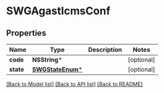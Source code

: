 # SWGAgastIcmsConf

## Properties
Name | Type | Description | Notes
------------ | ------------- | ------------- | -------------
**code** | **NSString*** |  | [optional] 
**state** | [**SWGStateEnum***](SWGStateEnum.md) |  | [optional] 

[[Back to Model list]](../README.md#documentation-for-models) [[Back to API list]](../README.md#documentation-for-api-endpoints) [[Back to README]](../README.md)


